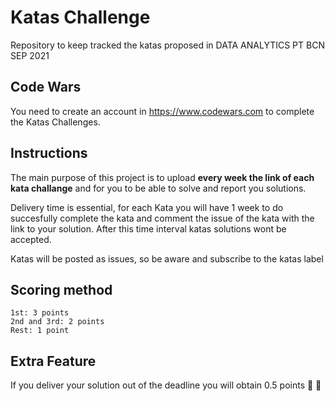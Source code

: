 # Katas Challenge

Repository to keep tracked the katas proposed in DATA ANALYTICS PT BCN SEP 2021

## Code Wars

You need to create an account in https://www.codewars.com to complete the Katas Challenges.

## Instructions

The main purpose of this project is to upload **every week the link of
each kata challange** and for you to be able to solve and report you solutions.

Delivery time is essential, for each Kata you will have 1 week to do succesfully complete the kata
and comment the issue of the kata with the link to your solution. After this time interval katas solutions
wont be accepted.

Katas will be posted as issues, so be aware and subscribe to the katas label

## Scoring method

    1st: 3 points
    2nd and 3rd: 2 points
    Rest: 1 point

## Extra Feature

If you deliver your solution out of the deadline you will obtain 0.5 points 💃 🕺
